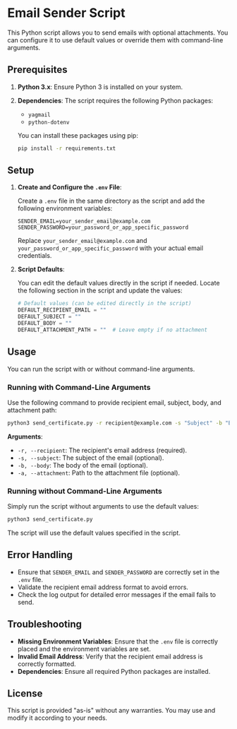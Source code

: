# Email Sender Script

This Python script allows you to send emails with optional attachments. You can configure it to use default values or override them with command-line arguments.

## Prerequisites

1. **Python 3.x**: Ensure Python 3 is installed on your system.

2. **Dependencies**: The script requires the following Python packages:
   - `yagmail`
   - `python-dotenv`
   
   You can install these packages using pip:

   ```sh
   pip install -r requirements.txt
   ```

## Setup

1. **Create and Configure the `.env` File**:

   Create a `.env` file in the same directory as the script and add the following environment variables:

   ```env
   SENDER_EMAIL=your_sender_email@example.com
   SENDER_PASSWORD=your_password_or_app_specific_password
   ```

   Replace `your_sender_email@example.com` and `your_password_or_app_specific_password` with your actual email credentials.

2. **Script Defaults**:

   You can edit the default values directly in the script if needed. Locate the following section in the script and update the values:

   ```python
   # Default values (can be edited directly in the script)
   DEFAULT_RECIPIENT_EMAIL = ""
   DEFAULT_SUBJECT = ""
   DEFAULT_BODY = ""
   DEFAULT_ATTACHMENT_PATH = ""  # Leave empty if no attachment
   ```

## Usage

You can run the script with or without command-line arguments. 

### Running with Command-Line Arguments

Use the following command to provide recipient email, subject, body, and attachment path:

```sh
python3 send_certificate.py -r recipient@example.com -s "Subject" -b "Body text" -a /path/to/attachment
```

**Arguments**:
- `-r, --recipient`: The recipient's email address (required).
- `-s, --subject`: The subject of the email (optional).
- `-b, --body`: The body of the email (optional).
- `-a, --attachment`: Path to the attachment file (optional).

### Running without Command-Line Arguments

Simply run the script without arguments to use the default values:

```sh
python3 send_certificate.py
```

The script will use the default values specified in the script.

## Error Handling

- Ensure that `SENDER_EMAIL` and `SENDER_PASSWORD` are correctly set in the `.env` file.
- Validate the recipient email address format to avoid errors.
- Check the log output for detailed error messages if the email fails to send.

## Troubleshooting

- **Missing Environment Variables**: Ensure that the `.env` file is correctly placed and the environment variables are set.
- **Invalid Email Address**: Verify that the recipient email address is correctly formatted.
- **Dependencies**: Ensure all required Python packages are installed.

## License

This script is provided "as-is" without any warranties. You may use and modify it according to your needs.